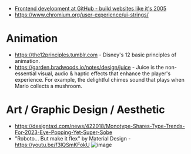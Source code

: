 - [Frontend development at GitHub - build websites like it's 2005](https://archive.ph/NoBLj)
- https://www.chromium.org/user-experience/ui-strings/

# Animation

- https://the12principles.tumblr.com - Disney's 12 basic principles of animation.
- https://garden.bradwoods.io/notes/design/juice - Juice is the non-essential visual, audio & haptic effects that enhance the player's experience. For example, the delightful chimes sound that plays when Mario collects a mushroom.

# Art / Graphic Design / Aesthetic

- https://designtaxi.com/news/422018/Monotype-Shares-Type-Trends-For-2023-Eye-Popping-Yet-Super-Sobe
- "Roboto... But make it flex" by Material Design - https://youtu.be/f3IQSmKFokU
  ![image](https://user-images.githubusercontent.com/586779/228082836-b2be2ad7-d934-46ff-bd3e-fcb118e5e6af.png)

